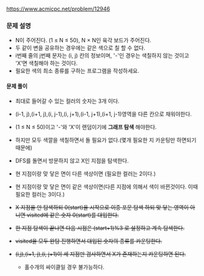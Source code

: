 https://www.acmicpc.net/problem/12946
### 문제 설명
- N이 주어진다. (1 ≤ N ≤ 50), N × N인 육각 보드가 주어진다.
- 두 같이 변을 공유하는 경우에는 같은 색으로 칠 할 수 없다.
- i번째 줄의 j번째 문자는 (i, j) 칸의 정보이며, '-'인 경우는 색칠하지 않는 것이고 'X'면 색칠해야 하는 것이다.
- 필요한 색의 최소 종류를 구하는 프로그램을 작성하세요.


#### 문제 풀이
- 최대로 들어갈 수 있는 컬러의 숫자는 3개 이다.
- (i-1, j),(i+1, j),(i, j-1),(i, j+1),(i-1, j+1),(i+1, j-1)영역을 다른 칸으로 채워야한다.
- (1 ≤ N ≤ 50)이고 '-'와 'X'이 랜덤이기에 **그래프 탐색** 해야한다.
- 하지만 모두 색깔을 색칠하면서 돌 필요가 없다.(몇개 필요한 지 카운팅만 하면되기 때문에)
- DFS를 돌면서 방문하지 않고 X인 지점을 탐색한다. 
- 현 지점이랑 맞 닿은 면이 다른 색상이면 (필요한 컬러는 2이다.)
- 현 지점이랑 맞 닿은 면이 같은 색상이면(다른 지점에 의해서 색이 바뀐것이다. 이때 필요한 컬러는 3이다.)

-  ~~X 지점을 만 탐색하되  0(start)을 시작으로 이중 포문 탐색 하되 맞 닿는 영역이 아니면 visited에 같은 숫자 0(start)를 대입한다.~~
- ~~한 지점 탐색이 끝나면 다음 시점은 (start+1)%3 로 설정하고 계속 탐색한다.~~
- ~~visited을 모두 완탐 진행하면서 대입된 숫자의 종류를 카운팅한다.~~
- ~~(i,j),(i+1, j),(i, j+1)이 세 지점만 검사하면서 X가 존재하는지 카운팅하면 된다.~~
    - 홀수개의 싸이클일 경우 불가능하다.






